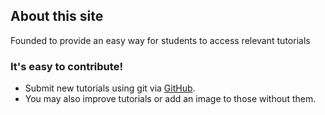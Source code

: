 ## About this site

Founded to provide an easy way for students to access relevant tutorials

### It's easy to contribute!

- Submit new tutorials using git via [GitHub]().
- You may also improve tutorials or add an image to those without them.
